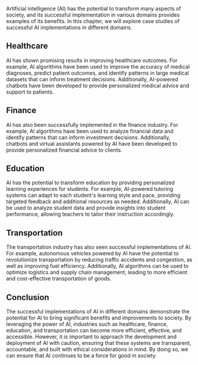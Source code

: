 
Artificial intelligence (AI) has the potential to transform many aspects of society, and its successful implementation in various domains provides examples of its benefits. In this chapter, we will explore case studies of successful AI implementations in different domains.

Healthcare
----------

AI has shown promising results in improving healthcare outcomes. For example, AI algorithms have been used to improve the accuracy of medical diagnoses, predict patient outcomes, and identify patterns in large medical datasets that can inform treatment decisions. Additionally, AI-powered chatbots have been developed to provide personalized medical advice and support to patients.

Finance
-------

AI has also been successfully implemented in the finance industry. For example, AI algorithms have been used to analyze financial data and identify patterns that can inform investment decisions. Additionally, chatbots and virtual assistants powered by AI have been developed to provide personalized financial advice to clients.

Education
---------

AI has the potential to transform education by providing personalized learning experiences for students. For example, AI-powered tutoring systems can adapt to each student's learning style and pace, providing targeted feedback and additional resources as needed. Additionally, AI can be used to analyze student data and provide insights into student performance, allowing teachers to tailor their instruction accordingly.

Transportation
--------------

The transportation industry has also seen successful implementations of AI. For example, autonomous vehicles powered by AI have the potential to revolutionize transportation by reducing traffic accidents and congestion, as well as improving fuel efficiency. Additionally, AI algorithms can be used to optimize logistics and supply chain management, leading to more efficient and cost-effective transportation of goods.

Conclusion
----------

The successful implementations of AI in different domains demonstrate the potential for AI to bring significant benefits and improvements to society. By leveraging the power of AI, industries such as healthcare, finance, education, and transportation can become more efficient, effective, and accessible. However, it is important to approach the development and deployment of AI with caution, ensuring that these systems are transparent, accountable, and built with ethical considerations in mind. By doing so, we can ensure that AI continues to be a force for good in society.

